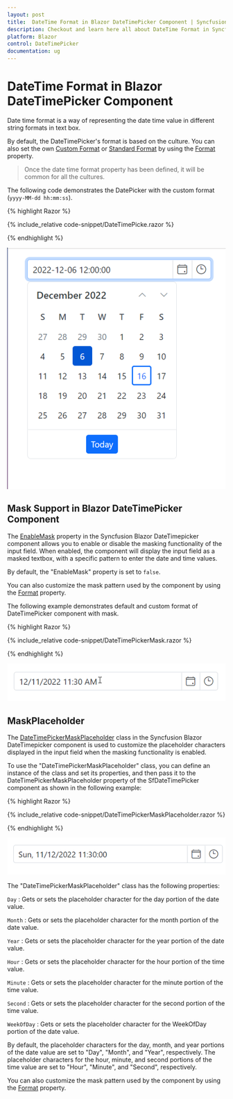 ```yaml
---
layout: post
title:  DateTime Format in Blazor DateTimePicker Component | Syncfusion
description: Checkout and learn here all about DateTime Format in Syncfusion Blazor DateTimePicker component and much more.
platform: Blazor
control: DateTimePicker
documentation: ug
---
```

#  DateTime Format in Blazor DateTimePicker Component

Date time format is a way of representing the date time value in different string formats in text box.

By default, the DateTimePicker's format is based on the culture. You can also set the own [Custom Format](https://learn.microsoft.com/en-us/dotnet/standard/base-types/custom-date-and-time-format-strings) or [Standard Format](https://learn.microsoft.com/en-us/dotnet/standard/base-types/standard-date-and-time-format-strings) by using the [Format](https://help.syncfusion.com/cr/blazor/Syncfusion.Blazor.Calendars.SfDatePicker-1.html#Syncfusion_Blazor_Calendars_SfDatePicker_1_Format) property.

> Once the date time format property has been defined, it will be common for all the cultures.

The following code demonstrates the DatePicker with the custom format (`yyyy-MM-dd hh:mm:ss`).

{% highlight Razor %}

{% include_relative code-snippet/DateTimePicke.razor %}

{% endhighlight %}


![Date Time Format in Blazor DateTimePicker](./images/DateTimePicker.png)

## Mask Support in Blazor DateTimePicker Component

The [EnableMask]() property in the Syncfusion Blazor DateTimepicker component allows you to enable or disable the masking functionality of the input field. When enabled, the component will display the input field as a masked textbox, with a specific pattern to enter the date and time values.

By default, the "EnableMask" property is set to `false`.

You can also customize the mask pattern used by the component by using the [Format]() property. 

The following example demonstrates default and custom format of DateTimePicker component with mask.

{% highlight Razor %}

{% include_relative code-snippet/DateTimePickerMask.razor %}

{% endhighlight %}

![Blazor DateTimePicker with EnableMask](./images/DateTimePickerMask.gif)

## MaskPlaceholder

The [DateTimePickerMaskPlaceholder]() class in the Syncfusion Blazor DateTimepicker component is used to customize the placeholder characters displayed in the input field when the masking functionality is enabled.

To use the "DateTimePickerMaskPlaceholder" class, you can define an instance of the class and set its properties, and then pass it to the DateTimePickerMaskPlaceholder property of the SfDateTimePicker component as shown in the following example:

{% highlight Razor %}

{% include_relative code-snippet/DateTimePickerMaskPlaceholder.razor %}

{% endhighlight %}

![Blazor DateTimePicker Mask Support with MaskPlaceholder](./images/DateTimePickerMaskPlaceholder.gif)

The "DateTimePickerMaskPlaceholder" class has the following properties:

`Day` : Gets or sets the placeholder character for the day portion of the date value.

`Month` : Gets or sets the placeholder character for the month portion of the date value.

`Year` : Gets or sets the placeholder character for the year portion of the date value.

`Hour` : Gets or sets the placeholder character for the hour portion of the time value.

`Minute` : Gets or sets the placeholder character for the minute portion of the time value.

`Second` : Gets or sets the placeholder character for the second portion of the time value.

`WeekOfDay` : Gets or sets the placeholder character for the WeekOfDay portion of the date value.

By default, the placeholder characters for the day, month, and year portions of the date value are set to "Day", "Month", and "Year", respectively. The placeholder characters for the hour, minute, and second portions of the time value are set to "Hour", "Minute", and "Second", respectively.

You can also customize the mask pattern used by the component by using the [Format]() property.